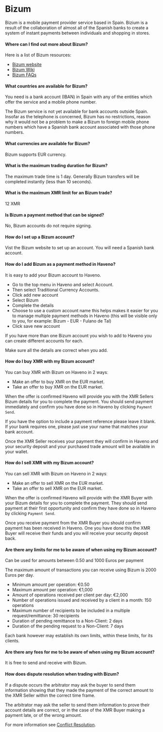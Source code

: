 # Bizum

Bizum is a mobile payment provider service based in Spain. Bizium is a result of the collaboration of almost all of the Spanish banks to create a system of instant payments between individuals and shopping in stores.

#### Where can I find out more about Bizum?

Here is a list of Bizum resources:

- [Bizum website](https://bizum.es/)
- [Bizum Wiki](https://es.wikipedia.org/wiki/Bizum)
- [Bizum FAQs](https://es.wikipedia.org/wiki/Bizum)

#### What countries are available for Bizum?

You need is a bank account (IBAN) in Spain with any of the entities which offer the service and a mobile phone number.

The Bizum service is not yet available for bank accounts outside Spain. Insofar as the telephone is concerned, Bizum has no restrictions, reason why it would not be a problem to make a Bizum to foreign mobile phone numbers which have a Spanish bank account associated with those phone numbers.

#### What currencies are available for Bizum?

Bizum supports EUR currency.

#### What is the maximum trading duration for Bizum?

The maximum trade time is 1 day. Generally Bizum transfers will be completed instantly (less than 10 seconds).

#### What is the maximum XMR limit for an Bizum trade?

12 XMR

#### Is Bizum a payment method that can be signed?

No, Bizum accounts do not require signing.

#### How do I set up a Bizum account?

Vist the Bizum website to set up an account. You will need a Spanish bank account.

#### How do I add Bizum as a payment method in Haveno?

It is easy to add your Bizum account to Haveno.

- Go to the top menu in Haveno and select Account.
- Then select Traditional Currency Accounts.
- Click add new account
- Select Bizum
- Complete the details
- Choose to use a custom account name this helps makes it easier for you to manage multiple payment methods in Haveno (this will be visible only to you, for example: Bizum - EUR - Fulano de Tal)
- Click save new account

If you have more than one Bizum account you wish to add to Haveno you can create different accounts for each.

Make sure all the details are correct when you add.

#### How do I buy XMR with my Bizum account?

You can buy XMR with Bizum on Haveno in 2 waysː

- Make an offer to buy XMR on the EUR market.
- Take an offer to buy XMR on the EUR market.

When the offer is confirmed Haveno will provide you with the XMR Sellers Bizum details for you to complete the payment. You should send payment immediately and confirm you have done so in Haveno by clicking `Payment Send`.

If you have the option to include a payment reference please leave it blank. If your bank requires one, please just use your name that matches your bank account.

Once the XMR Seller receives your payment they will confirm in Haveno and your security deposit and your purchased trade amount will be available in your wallet.

#### How do I sell XMR with my Bizum account?

You can sell XMR with Bizum on Haveno in 2 waysː

- Make an offer to sell XMR on the EUR market.
- Take an offer to sell XMR on the EUR market.

When the offer is confirmed Haveno will provide with the XMR Buyer with your Bizum details for you to complete the payment. They should send payment at their first opportunity and confirm they have done so in Haveno by clicking `Payment Send`.

Once you receive payment from the XMR Buyer you should confirm payment has been received in Haveno. One you have done this the XMR Buyer will receive their funds and you will receive your security deposit back.

#### Are there any limits for me to be aware of when using my Bizum account?

Can be used for amounts between 0.50 and 1000 Euros per payment

The maximum amount of transactions you can receive using Bizum is 2000 Euros per day.

- Minimum amount per operation: €0.50
- Maximum amount per operation: €1,000
- Amount of operations received per client per day: €2,000
- Number of operations issued and received by a client in a month: 150 operations
- Maximum number of recipients to be included in a multiple request/remittance: 30 recipients
- Duration of pending remittance to a Non-Client: 2 days
- Duration of the pending request to a Non-Client: 7 days

Each bank however may establish its own limits, within these limits, for its clients.

#### Are there any fees for me to be aware of when using my Bizum account?

It is free to send and receive with Bizum.

#### How does dispute resolution when trading with Bizum?

If a dispute occurs the arbitrator may ask the buyer to send them information showing that they made the payment of the correct amount to the XMR Seller within the correct time frame.

The arbitrator may ask the seller to send them information to prove their account details are correct, or in the case of the XMR Buyer making a payment late, or of the wrong amount.

For more information see [Conflict Resolution](../conflict-resolution.md).

